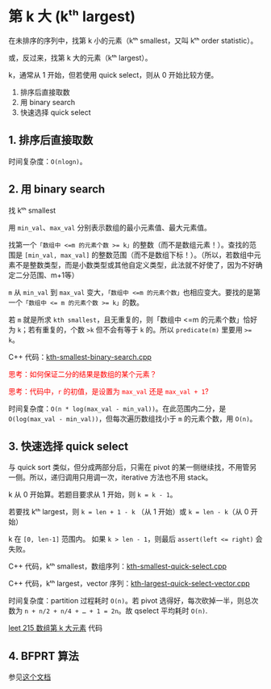# 第 k 大 (kᵗʰ largest)

在未排序的序列中，找第 k 小的元素（kᵗʰ smallest，又叫 kᵗʰ order statistic）。

或，反过来，找第 k 大的元素（kᵗʰ largest）。

k，通常从 1 开始，但若使用 quick select，则从 0 开始比较方便。

1. 排序后直接取数
2. 用 binary search
3. 快速选择 quick select

## 1. 排序后直接取数

时间复杂度：`O(nlogn)`。

## 2. 用 binary search

找 kᵗʰ smallest

用 `min_val`、`max_val` 分别表示数组的最小元素值、最大元素值。

找第一个`「数组中 <=m 的元素个数 >= k」`的整数（而不是数组元素！）。查找的范围是 `[min_val, max_val]` 的整数范围（而不是数组下标！）。（所以，若数组中元素不是整数类型，而是小数类型或其他自定义类型，此法就不好使了，因为不好确定二分范围、m+1等）

`m` 从 `min_val` 到 `max_val` 变大，`「数组中 <=m 的元素个数」`也相应变大。要找的是第一个`「数组中 <= m 的元素个数 >= k」`的数。

若 `m` 就是所求 `kth smallest`，且无重复的，则「数组中 <=m 的元素个数」恰好为 `k`；若有重复的，个数 `>k` 但不会有等于 `k` 的。所以 `predicate(m)` 里要用 `>= k`。

C++ 代码：[kth-smallest-binary-search.cpp](code/kth-smallest-binary-search.cpp)

<font color=red>
思考：如何保证二分的结果是数组的某个元素？

思考：代码中，`r` 的初值，是设置为 `max_val` 还是 `max_val + 1`?
</font>

时间复杂度：`O(n * log(max_val - min_val))`。在此范围内二分，是 `O(log(max_val - min_val))`，但每次遍历数组找小于 `m` 的元素个数，用 `O(n)`。 

## 3. 快速选择 quick select

与 quick sort 类似，但分成两部分后，只需在 pivot 的某一侧继续找，不用管另一侧。所以，递归调用只用调一次，iterative 方法也不用 stack。

k 从 0 开始算。若题目要求从 1 开始，则 `k = k - 1`。

若要找 kᵗʰ largest，则 `k = len + 1 - k` （从 1 开始）或 `k = len - k`（从 0 开始）

k 在 `[0, len-1]` 范围内。
如果 `k > len - 1`，则最后 `assert(left <= right)` 会失败。

C++ 代码，kᵗʰ smallest，数组序列：[kth-smallest-quick-select.cpp](code/kth-smallest-quick-select.cpp)

C++ 代码，kᵗʰ largest，vector 序列：[kth-largest-quick-select-vector.cpp](code/kth-largest-quick-select-vector.cpp)

时间复杂度：partition 过程耗时 `O(n)`。若 pivot 选得好，每次砍掉一半，则总次数为 `n + n/2 + n/4 + … + 1 = 2n`。故 qselect 平均耗时 `O(n)`.

[leet 215 数组第 k 大元素](https://leetcode.cn/problems/kth-largest-element-in-an-array) 代码

## 4. BFPRT 算法

参见[这个文档](bfprt-select-选择.md)
